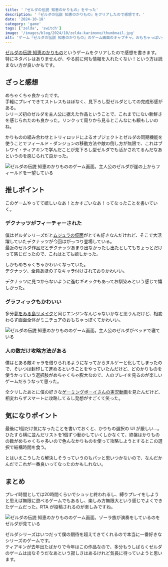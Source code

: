 ```yaml
---
title: '『ゼルダの伝説 知恵のかりもの』をやった'
description: '『ゼルダの伝説 知恵のかりもの』をクリアしたので感想です。'
date: '2024-10-18'
category: 'game'
tags: ['zelda', 'switch']
image: '/images/blog/2024/10/zelda-karimono/thumbnail.jpg'
alt: 'ゲーム『ゼルダの伝説 知恵のかりもの』のゲーム画面のキャプチャ。おもちゃっぽいグラフィックで描かれたフィールド。'
---
```


[ゼルダの伝説 知恵のかりもの](https://www.jp.square-enix.com/seiken_vom/)というゲームをクリアしたので感想を書きます。  
特にネタバレはありませんが、やる前に何も情報を入れたくない！という方は読まない方が良いかもです。

## ざっと感想

めちゃくちゃ良かったです。  
手軽にプレイできてストレスもほぼなく、見下ろし型ゼルダとしての完成形感がある。  
シリーズ初のゼルダを主人公に据えた作品ということで、これまでにない新鮮さを感じられたのも良かった。リンクって周りから見るとこんなにも頼もしいのね。

かりものの組み合わせとトリィロッドによるオブジェクトとゼルダの同期機能を使うことでフィールド・ダンジョンの移動方法や敵の倒し方が無限で、これはブレワイ・ティアキンで学んだことが見下ろし型ゼルダでも活かされてるんだなあというのを感じられて良かった。

![ゼルダの伝説 知恵のかりもののゲーム画面。主人公のゼルダが崖の上からフィールドを一望している](/images/blog/2024/10/zelda-karimono/01.jpg '最近だとお馴染みの初めてフィールドに出たときに景色を一望するやつ')

## 推しポイント

このゲームやってて嬉しいなあ！とかすごいなあ！ってなったことを書いていく。

### デクナッツがフィーチャーされた

僕はゼルダシリーズだと[ムジュラの仮面](https://www.nintendo.co.jp/3ds/ajrj/index.html)がとても好きなんだけれど、そこで大活躍していたデクナッツが今回はがっつり登場している。  
最近のゼルダ作品だとデクナッツあまり出なかったし出たとしてもちょっとだけって感じだったので、これはとても嬉しかった。

しかもめちゃくちゃかわいくなっていた。  
デクナッツ、全員あほの子なキャラ付けされておりかわいい。

デクナッツに見つからないように進むギミックもあってお馴染みという感じで嬉しかった。

### グラフィックもかわいい

多分[夢をみる島リメイク](https://www.nintendo.com/jp/switch/ar3na/index.html)と同じエンジンなんじゃないかなと思うんだけど、相変わらず画面全体がミニチュアのおもちゃっぽくてかわいい。

![ゼルダの伝説 知恵のかりもののゲーム画面。主人公のゼルダがベッドで寝ている](/images/blog/2024/10/zelda-karimono/02.jpg '寝る以外何もすることがない部屋')

### 人の数だけ攻略方法がある

僕はとある敵キャラを借りられるようになってからヌルゲーと化してしまったので、そいつは封印して進めるということをやっていたんだけど、どのかりものを使うかっていう選択肢がめちゃくちゃ膨大なので、人のプレイを見るのが楽しいゲームだろうなって思った。

全クリしたあとに僕の好きな[ゲーミングボーイさんの実況動画](https://www.youtube.com/watch?v=eW8lhFr5UAs)を見たんだけど、相変わらずスマートに攻略してるし発想がすごくて笑った。

## 気になりポイント

最後に1個だけ気になったことを書いておくと、かりもの選択の UI が厳しい…。  
ひたすら横に並んだリストを1個ずつ動かしていくしかなくて、終盤はかりものの数がめちゃくちゃ多いので色んなかりものを使って攻略しようとするとこの選択で結構時間を食う。

とはいえこうしたら解決しそうっていうのもパッと思いつかないので、なんだかんだでこれが一番良いってなったのかもしれない。

## まとめ

プレイ時間としては20時間くらいでシュッと終われるし、縛りプレイをしようと思えば無限に遊べるゲームでもあるし、楽しみ方無限大という感じでよくできたゲームだった。RTA が投稿されるのが楽しみですね。

![ゼルダの伝説 知恵のかりもののゲーム画面。ゾーラ族が演奏をしているのをゼルダが見ている](/images/blog/2024/10/zelda-karimono/03.jpg 'お気に入りの演奏シーン')

ゼルダシリーズはいつだって僕の期待を超えてきてくれるので本当に一番好きなシリーズのゲームです。  
ティアキンが去年出たばかりで今年はこの作品なので、多分もうしばらくゼルダのゲームは出なそうだなあという寂しさはあるけれど気長に待っていようと思います。
